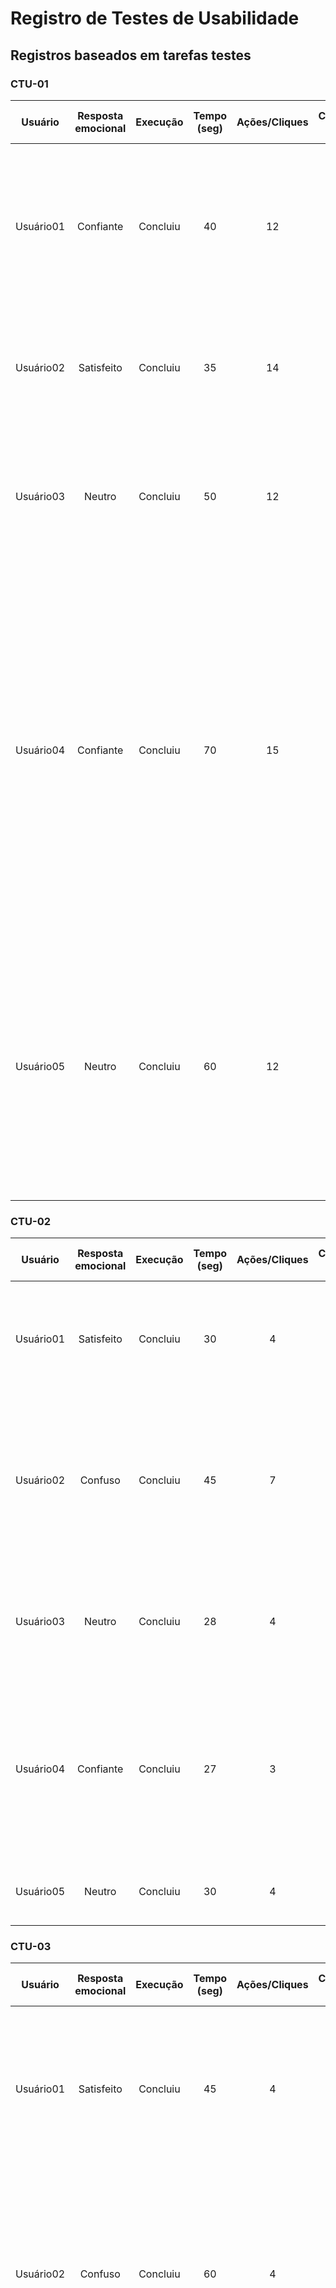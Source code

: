 # Registro de Testes de Usabilidade

## Registros baseados em tarefas testes

### CTU-01

| **Usuário**   | **Resposta emocional**   | **Execução**  | **Tempo (seg)**  |  **Ações/Cliques**  | **Cometeu erro?** | **Se recuperou do erro?**  | **Observações** | 
| :--------: | :--------: |  :--------: |  :--------: | :--------: | :--------: | :--------: | :--------: |
| Usuário01 | Confiante | Concluiu | 40 | 12 | Não | n/a | Acessou o link, identificou "Cadastrar-se" rapidamente e preencheu os campos corretamente, clicando em "Cadastrar" sem problemas |
| Usuário02 | Satisfeito | Concluiu | 35 | 14 | Não | n/a | Acessou o link, encontrou "Cadastrar-se" sem problemas e completou o cadastro sem erros |
| Usuário03 | Neutro | Concluiu | 50 | 12 | Não | n/a | Acessou o link, teve um pequeno atraso para encontrar "Cadastrar-se", mas concluiu o processo sem problemas |
| Usuário04 | Confiante | Concluiu | 70 | 15 | Não | n/a | Identificou o campo "Cadastrar-se" sem dificuldade, durante o cadastro comentou que o campo data de nascimento está pequeno e fez sugestões para que a tela de cadastro fosse centralizado e a imagem fosse colocado ao topo para melhor visualização com a escrita informando apenas "Bem vindo"  |
| Usuário05 | Neutro | Concluiu | 60 | 12 | Não | n/a | Identificou o campo "Cadastrar-se" rapidamente, preencheu as informações sem dificuldade e comentou que as letras estão muito grandes assim fica difícil verificar se as informações preenchidas estão corretas |


### CTU-02

| **Usuário**   | **Resposta emocional**   | **Execução**  | **Tempo (seg)**  |  **Ações/Cliques**  | **Cometeu erro?** | **Se recuperou do erro?**  | **Observações** | 
| :--------: | :--------: |  :--------: |  :--------: | :--------: | :--------: | :--------: | :--------: |
| Usuário01 | Satisfeito | Concluiu | 30 | 4 | Não | n/a | Acessou o link, preencheu os campos de login corretamente e clicou em "Entrar" sem problemas |
| Usuário02 | Confuso | Concluiu | 45 | 7 | Sim | Sim | Acessou o link, encontrou dificuldades em localizar os campos de login, mas completou o processo após um pequeno atraso. Recuperou-se após orientação |
| Usuário03 | Neutro | Concluiu | 28 | 4 | Não | n/a- | Acessou o link, identificou os campos de login sem problemas e concluiu o processo rapidamente |
| Usuário04 | Confiante | Concluiu | 27 | 3 | Não | n/a- | Acessou o link, realizou o login e finalizou o processo sem dificuldades. Fez sugestões de colocar a parte de login centralizado na tela e a imagem no topo como cabeçalho |
| Usuário05 | Neutro | Concluiu | 30 | 4 | Não | n/a- | Acessou o link, fez login e concluiu a atividade tranquilamente |

### CTU-03

| **Usuário**   | **Resposta emocional**   | **Execução**  | **Tempo (seg)**  |  **Ações/Cliques**  | **Cometeu erro?** | **Se recuperou do erro?**  | **Observações** | 
| :--------: | :--------: |  :--------: |  :--------: | :--------: | :--------: | :--------: | :--------: |
| Usuário01 | Satisfeito | Concluiu | 45 | 4 | Não | n/a | Acessou o link, identificou e clicou em "Logar como funcionário", preencheu os campos de login corretamente e clicou em "Entrar" sem problemas |
| Usuário02 | Confuso | Concluiu | 60 | 4 | Sim | Sim | Acessou o link, encontrou dificuldades em identificar "Logar como funcionário" e teve pequenos atrasos durante o preenchimento dos campos, mas completou o processo. Recuperou-se após revisão |
| Usuário03 | Satisfeito | Concluiu | 40 | 4 | Não | n/a | Acessou o link, identificou rapidamente "Logar como funcionário" e preencheu os campos de login sem problemas, clicando em "Entrar" sem hesitação |
| Usuário04 | Satisfeito | Concluiu | 42 | 4 | Não | n/a | Acessou o link, identificou "Logar como funcionário" sem dificuldade e preencheu os campos de login sem problemas |
| Usuário05 | Satisfeito | Concluiu | 45 | 4 | Não | n/a | Acessou o link, clicou rapidamente "Logar como funcionário" e realizou login |

### CTU-04

| **Usuário**   | **Resposta emocional**   | **Execução**  | **Tempo (seg)**  |  **Ações/Cliques**  | **Cometeu erro?** | **Se recuperou do erro?**  | **Observações** | 
| :--------: | :--------: |  :--------: |  :--------: | :--------: | :--------: | :--------: | :--------: |
| Usuário01 | Confiante | Concluiu | 60 | 7 | Não | n/a | Acessou o link, encontrou e navegou facilmente até "Fazer agendamentos" na Home Page, concluindo o agendamento sem problemas |
| Usuário02 | Satisfeito | Concluiu | 50 | 6 | Não | n/a | Acessou o link, localizou "Fazer agendamentos" com facilidade e seguiu o fluxo de agendamento sem dificuldades |
| Usuário03 | Neutro | Concluiu | 65 | 8 | Não | n/a | Acessou o link, teve um pequeno atraso para encontrar "Fazer agendamentos", mas completou o agendamento sem erros |
| Usuário04 | Confiante | Concluiu | 64 | 8 | Não | n/a | Acessou o link, seguiu os passos de forma intuitiva e concluiu o agendamento. |
| Usuário05 | Neutro | Concluiu | 65 | 8 | Não | n/a | Acessou o link, teve um pequeno atraso para encontrar "Fazer agendamentos", mas completou o agendamento sem erros |


### CTU-05

| **Usuário**   | **Resposta emocional**   | **Execução**  | **Tempo (seg)**  |  **Ações/Cliques**  | **Cometeu erro?** | **Se recuperou do erro?**  | **Observações** | 
| :--------: | :--------: |  :--------: |  :--------: | :--------: | :--------: | :--------: | :--------: |
| Usuário01 | Confiante | Concluiu | 40 | 5 | Não | n/a | Acessou o link, encontrou e navegou até "Ver agendamentos" na Home Page, examinando os agendamentos sem dificuldades |
| Usuário02 | Satisfeito | Concluiu | 35 | 4 | Não | n/a | Acessou o link, identificou "Ver agendamentos" rapidamente e revisou os agendamentos de forma eficiente |
| Usuário03 | Neutro | Concluiu | 45 | 6 | Não | n/a | Acessou o link, teve um breve atraso para localizar "Ver agendamentos", mas conseguiu revisar os agendamentos sem erros |
| Usuário04 | Confiante | Concluiu | 40 | 5 | Não | n/a | Acessou o link, seguiu as orientações da atividade e verificou os agendamentos. |
| Usuário05 | Neutro | Concluiu | 43 | 5 | Não | n/a | Acessou o link, rapidamente clicou em "Ver agendamentos" e conseguiu acessar os agendamentos. |

### CTU-06

| **Usuário**   | **Resposta emocional**   | **Execução**  | **Tempo (seg)**  |  **Ações/Cliques**  | **Cometeu erro?** | **Se recuperou do erro?**  | **Observações** | 
| :--------: | :--------: |  :--------: |  :--------: | :--------: | :--------: | :--------: | :--------: |
| Usuário01 | Confiante | Concluiu | 35 | 4 | Não | n/a | Acessou o link, localizou "Agendamentos Concluídos" facilmente e revisou os agendamentos concluídos de forma eficaz |
| Usuário02 | Satisfeito | Concluiu  | 30 | 3 | Não | n/a | Acessou o link, identificou "Agendamentos Concluídos" rapidamente e revisou os agendamentos concluídos sem dificuldades |
| Usuário03 | Neutro | Concluiu | 40 | 5 | Não | n/a | Acessou o link, teve um pequeno atraso para encontrar "Agendamentos Concluídos", mas conseguiu revisar os agendamentos sem problemas |
| Usuário04 | Confiante | Concluiu | 38 | 4 | Não | n/a | Acessou o link, clicou "Agendamentos Concluídos" e verificou os agendamentos concluídos. |
| Usuário05 | Satisfeito | Concluiu | 35 | 3 | Não | n/a | Acessou o link, percorreu a tela e identificou "Agendamentos Concluídos", acessando os mesmos. |

### CTU-07

| **Usuário**   | **Resposta emocional**   | **Execução**  | **Tempo (seg)**  |  **Ações/Cliques**  | **Cometeu erro?** | **Se recuperou do erro?**  | **Observações** | 
| :--------: | :--------: |  :--------: |  :--------: | :--------: | :--------: | :--------: | :--------: |
| Usuário01 | Confiante | Concluiu | 50 | 6 | Não | n/a | Acessou o link, encontrou e navegou até "Ver agendamentos", selecionou um agendamento e concluiu a ação de cancelamento sem problemas |
| Usuário02 | Satisfeito | Concluiu | 40 | 5 | Não | n/a | Acessou o link, identificou "Ver agendamentos" e concluiu o cancelamento de um agendamento de forma eficaz |
| Usuário03 | Neutro | Concluiu | 55 | 7 | Não | n/a | Acessou o link, teve um pequeno atraso para localizar "Ver agendamentos", mas conseguiu cancelar um agendamento sem erros |
| Usuário04 | Satisfeito | Concluiu | 45 | 6 | Não | n/a | Acessou o link, identificou "Ver agendamentos" e reagendou um horário |
| Usuário05 | Confiante | Concluiu | 50 | 6 | Não | n/a | Acessou o link, clicou em "Ver agendamentos", seguiu as etapas e conseguiu reagendar um agendamento sem erros |


### CTU-08

| **Usuário**   | **Resposta emocional**   | **Execução**  | **Tempo (seg)**  |  **Ações/Cliques**  | **Cometeu erro?** | **Se recuperou do erro?**  | **Observações** | 
| :--------: | :--------: |  :--------: |  :--------: | :--------: | :--------: | :--------: | :--------: |
| Usuário01 | Satisfeito | Concluiu | 70 | 9 | Não | n/a | Acessou o link, identificou e navegou até "Pacientes" na Home Page, cadastrou e atualizou um paciente sem problemas |
| Usuário02 | Confuso | Concluiu | 90 | 12 | Sim | Sim | Acessou o link, teve dificuldades em localizar "Pacientes" na Home Page e cometeu erros durante o cadastro e atualização de um paciente. Recuperou-se após revisão |
| Usuário03 | Satisfeito | Concluiu | 65 | 8 | Não | n/a | Acessou o link, localizou "Pacientes" rapidamente e completou o cadastro e atualização de um paciente sem dificuldades |
| Usuário04 | Satisfeito | Concluiu | 68 | 10 | Não | n/a | Acessou o link, percorreu a tela e clicou em "Usuarios", após seguiu os passos de forma intuitiva|
| Usuário05 | Satisfeito | Concluiu | 70 | 10 | Não | n/a | Acessou o link, identificou "Usuarios" na Home Page com uma pequena demora e continuou seguindo as orientações atualizando os dados do paciente |

### CTU-09

| **Usuário**   | **Resposta emocional**   | **Execução**  | **Tempo (seg)**  |  **Ações/Cliques**  | **Cometeu erro?** | **Se recuperou do erro?**  | **Observações** | 
| :--------: | :--------: |  :--------: |  :--------: | :--------: | :--------: | :--------: | :--------: |
| Usuário01 | Satisfeito | Concluiu | 55 | 7 | Não | n/a | Acessou o link, identificou e navegou até "Agendar Paciente" na Home Page, preencheu os campos corretamente e agendou uma consulta sem problemas |
| Usuário02 | Neutro | Concluiu | 70 | 9 | Não | n/a | Acessou o link, localizou "Agendar Paciente" na Home Page com pequeno atraso, mas concluiu o agendamento sem erros |
| Usuário03 | Satisfeito | Concluiu | 50 | 6 | Não | n/a | Acessou o link, encontrou "Agendar Paciente" rapidamente e agendou uma consulta sem dificuldades |
| Usuário04 | Confiante | Concluiu | 50 | 7 | Não | n/a | Acessou o link, navegou até "Agendar Paciente", informando os dados solicitados e realizando a atividade|
| Usuário05 | Neutro | Concluiu | 54 | 7 | Não | n/a | Acessou o link, discorreu pela tela, porém identificou "Agendar Paciente" e realizou o agendamento |

### CTU-10

| **Usuário**   | **Resposta emocional**   | **Execução**  | **Tempo (seg)**  |  **Ações/Cliques**  | **Cometeu erro?** | **Se recuperou do erro?**  | **Observações** | 
| :--------: | :--------: |  :--------: |  :--------: | :--------: | :--------: | :--------: | :--------: |
| Usuário01 | Satisfeito | Concluiu | 40 | 5 | Não | n/a | Acessou o link, identificou "Ver agendamentos" rapidamente e navegou pela tela utilizando os filtros sem dificuldades |
| Usuário02 | Neutro | Concluiu | 50 | 6 | Não | n/a | Acessou o link, localizou "Ver agendamentos" com pequeno atraso, mas navegou pela tela e utilizou os filtros corretamente |
| Usuário03 | Satisfeito | Concluiu | 35 | 4 | Não | n/a | Acessou o link, encontrou e navegou pela tela utilizando os filtros de forma eficiente |
| Usuário04 | Confiante| Concluiu | 45 | 6 | Não | n/a | Acessou o link, realizou os passos descritos e finalizou a tarefa de modo rápido  |
| Usuário05 | Confiante | Concluiu | 45 | 5 | Não | n/a | Acessou o link, seguiu os passos da atividade e realizou sem dificuldades |

### CTU-11

| **Usuário**   | **Resposta emocional**   | **Execução**  | **Tempo (seg)**  |  **Ações/Cliques**  | **Cometeu erro?** | **Se recuperou do erro?**  | **Observações** | 
| :--------: | :--------: |  :--------: |  :--------: | :--------: | :--------: | :--------: | :--------: |
| Usuário01 | Satisfeito | Concluiu | 30 | 4 | Não | n/a | Acessou o link, identificou "Agendamentos Concluídos" rapidamente e navegou pela tela sem problemas |
| Usuário02 | Neutro | Concluiu | 40 | 5 | Não | n/a | Acessou o link, localizou "Agendamentos Concluídos" com pequeno atraso, mas navegou pela tela de forma eficiente |
| Usuário03 | Satisfeito | Concluiu | 28 | 3 | Não | n/a | Acessou o link, seguiu os passos indicados e acessou a tela de forma eficaz |
| Usuário04 | Neutro | Concluiu | 30 | 5 | Não | n/a | Acessou o link, clicou em "Agendamentos Concluídos" e visualizou a tela |
| Usuário05 | Confiante | Concluiu | 28 | 3 | Não | n/a | Acessou o link, identificou o campo a ser selecionado e conseguiu visualizar a tela |

### CTU-12

| **Usuário**   | **Resposta emocional**   | **Execução**  | **Tempo (seg)**  |  **Ações/Cliques**  | **Cometeu erro?** | **Se recuperou do erro?**  | **Observações** | 
| :--------: | :--------: |  :--------: |  :--------: | :--------: | :--------: | :--------: | :--------: |
| Usuário01 | Satisfeito | Concluiu | 35 | 4 | Não | n/a | Acessou o link, identificou "Ver agendamentos" rapidamente e navegou pela tela sem dificuldades |
| Usuário02 | Neutro | Concluiu | 50 | 5 | Não | n/a | Acessou o link, localizou "Ver agendamentos" com pequeno atraso, mas navegou pela tela e reagendou um agendamento corretamente |
| Usuário03 | Satisfeito | Concluiu | 40 | 5 | Não | n/a | Acessou o link, encontrou o campo corretamente e conseguiu cancelar um agendamento |
| Usuário04 | Confiante | Concluiu | 38 | 5 | Não | n/a | Acessou o link, navegou na página e clicou em "Ver agendamentos", efetuou as etapas cancelando agendamento corretamente |
| Usuário05 | Confiante | Concluiu | 40 | 6 | Não | n/a | Acessou o link, foi até a tela de agendamentos e reagendou um horário rapidamente |

### CTU-13

| **Usuário**   | **Resposta emocional**   | **Execução**  | **Tempo (seg)**  |  **Ações/Cliques**  | **Cometeu erro?** | **Se recuperou do erro?**  | **Observações** | 
| :--------: | :--------: |  :--------: |  :--------: | :--------: | :--------: | :--------: | :--------: |
| Usuário01 | Satisfeito | Concluiu | 70 | 9 | Não | n/a | Acessou o link, identificou e navegou até "Dentistas" na Home Page, cadastrou e atualizou um dentista sem problemas |
| Usuário02 | Neutro | Concluiu | 85 | 11 | Sim | Sim | Acessou o link, teve dificuldades em localizar "Dentistas" na Home Page e cometeu erros durante o cadastro e atualização de um dentista |
| Usuário03 | Satisfeito | Concluiu | 65 | 8 | Não | n/a |Acessou o link e concluiu a atividade rapidamente|
| Usuário04 | Satisfeito | Concluiu | 75 | 10 | Não | n/a | Acessou o link, demorou um pouco para identificar "Dentistas" e seguiu os passos de forma intuitiva |
| Usuário05 | Satisfeito | Concluiu | 70 | 8 | Não | n/a |Acessou o link, seguiu as orientações da atividade e cadastrou um dentista |

### CTU-14

| **Usuário**   | **Resposta emocional**   | **Execução**  | **Tempo (seg)**  |  **Ações/Cliques**  | **Cometeu erro?** | **Se recuperou do erro?**  | **Observações** | 
| :--------: | :--------: |  :--------: |  :--------: | :--------: | :--------: | :--------: | :--------: |
| Usuário01 | Satisfeito | Concluiu | 15 | 1 | Não | n/a | Acessou o link e encontrou facilmente o campo "Sair", concluindo o logoff sem dificuldades |
| Usuário02 | Neutro | Concluiu | 20 | 1 | Não | n/a | Acessou o link e encontrou facilmente o campo "Sair", concluindo o logoff sem dificuldades |
| Usuário03 | Neutro | Concluiu | 25 | 1 | Não | n/a | Acessou o link, identificou o campo "Sair" sem problemas e concluiu o logoff de forma eficiente |
| Usuário04 | Neutro | Concluiu | 15 | 1 | Não | n/a | Acessou o link e clicou rapidamente no campo "Sair", finalizando a tarefa |
| Usuário05 | Neutro | Concluiu | 18 | 1 | Não | n/a | Acessou o link, percorreu a tela e identificou o campo "Sair" |


## Registros baseados em cenários


### CTU-15 – Agendar uma consulta pela primeira vez

| **Usuário** | **Resposta emocional** | **Execução** | **Tempo (seg)** | **Ações/Cliques** | **Cometeu erro?** | **Se recuperou do erro?** | **Observações** |
|-------------|------------------------|--------------|------------------|-------------------|-------------------|---------------------------|------------------|
| Usuario01   | Satisfeito | Concluiu | 300 | Cadastro: 12, Login: 3, Agendamento: 9 | Não |  n/a | Acessou a aplicação, percorreu pela homepage e identificou a seção de agendamentos por alguns instantes  |
| Usuario02   | Confiante | Concluiu | 130 | Cadastro: 13, Login: 3, Agendamento: 9 | Não |  n/a | Acessou a aplicação e seguiu de forma intuitiva completando a tarefa |
| Usuario03   | Satisfeito | Concluiu | 160 | Cadastro: 14, Login: 3, Agendamento: 9 | Não |  n/a | Acessou a aplicação, percorreu pela homepage e identificou a seção de agendamentos  e seguiu de forma intuitiva completando a tarefa e também dando sugestões de melhoria |
| Usuario04   | Confiante | Completa | 150 | Cadastro: 12, Login: 4, Agendamento: 8 | Não | n/a | n/a |

### CTU-16 – Recuperação de senha e atualização de dados

| **Usuário** | **Resposta emocional** | **Execução** | **Tempo (seg)** | **Ações/Cliques** | **Cometeu erro?** | **Se recuperou do erro?** | **Observações** |
|-------------|------------------------|--------------|------------------|-------------------|-------------------|---------------------------|------------------|
| Usuario01   | Confuso no início e satisfeito no final | Concluiu | 180 | Recuperação de senha: 3, Atualização de dados: 5 | Não |  n/a | Após acessar a aplicação encontrou dificuldade em entender como fazer a recuperação de senha |
| Usuario02   | Estressado no início e neutro no final | Concluiu | 170 | Recuperação de senha: 3, Atualização de dados: 4 | Não |  n/a | Durante o processo de recuperação de senha, demonstrou certa irritação ao seguir o procedimento |
| Usuario03   |Confiante no inicio e satisfeito no final | Concluiu | 140 | Recuperação de senha: 4, Atualização de dados: 4 | Não |  n/a | Durante o processo de recuperação de senha, estava confiante e seguiu os passos de forma intuitiva completando a tarefa |
| Usuario04   | Neutro | Completa | 180 | Recuperação de senha: 3, Atualização de dados: 5 | Não | n/a | n/a |

### CTU-17 – Verificação de agendamentos concluídos e agendamento

| **Usuário** | **Resposta emocional** | **Execução** | **Tempo (seg)** | **Ações/Cliques** | **Cometeu erro?** | **Se recuperou do erro?** | **Observações** |
|-------------|------------------------|--------------|------------------|-------------------|-------------------|---------------------------|------------------|
| Usuario01   | Satisfeito | Concluiu | 240 | Login: 3, Verificação de agendamentos: 4, Agendamento: 8 | Não |  n/a | Acessou a aplicação e identificou as seções de modo intuitivo |
| Usuario02   | Neutro | Concluiu | 60 | Login: 3, Verificação de agendamentos: 3, Agendamento: 8 | Não |  n/a | Acessou a aplicação e identificou os campos corretos rapidamente |
| Usuario03   | Neutro | Concluiu | 80 | Login: 3, Verificação de agendamentos: 3, Agendamento: 8 | Não |  n/a | Acessou a aplicação percorrendo pela homepage e identificou os campos corretos rapidamente |
| Usuario04   | Satisfeito | Completa | 110 | Login: 4, Verificação de agendamentos: 5, Agendamento: 10 | Não | n/a | O Processo de verificação de agendamentos foi direto e sem complicações |

### CTU-18 – Realizar o cadastro de dentista e atualizar status de agendamento

| **Usuário** | **Resposta emocional** | **Execução** | **Tempo (seg)** | **Ações/Cliques** | **Cometeu erro?** | **Se recuperou do erro?** | **Observações** |
|-------------|------------------------|--------------|------------------|-------------------|-------------------|---------------------------|------------------|
| Usuario01   | Confiante | Concluiu | 300 | Login: 5, Cadastro de dentista: 16, Atualização de status: 6 | Não |  n/a | Realizou o cenário sem dificuldades |
| Usuario02   | Satisfeito | Concluiu | 180 | Login: 4, Cadastro de dentista: 25, Atualização de status: 6 | Não |  n/a | Executou ações corretamente para completar o cenário e deu sugestões de melhoria |
| Usuario03   | Neutro | Concluiu | 210 | Login: 4, Cadastro de dentista: 29, Atualização de status: 6 | Não |  n/a | Seguiu todas as etapas sem nenhuma dificuldade |
| Usuario04   | Satisfeito | Completa | 220 | Login: 4, Cadastro de dentista: 20, Atualização de status: 7 | Não | n/a | Não houve dificuldades do usuário ao realizar as tarefas |

### CTU-19 – Recuperação de senha e agendamento de consulta

| **Usuário** | **Resposta emocional** | **Execução** | **Tempo (seg)** | **Ações/Cliques** | **Cometeu erro?** | **Se recuperou do erro?** | **Observações** |
|-------------|------------------------|--------------|------------------|-------------------|-------------------|---------------------------|------------------|
| Usuario01   | Neutro | Concluiu | 240 | Recuperação de senha: 4, Agendamento: 7 | Não |  n/a | Acessou a aplicação e identificou as seções com um pouco de dificuldade  |
| Usuario02   | Neutro | Concluiu | 115 | Recuperação de senha: 4, Agendamento: 9 | Não |  n/a | Realizou as tarefas do cenário rapidamente |
| Usuario03   | Confuso no inicio e satisfeito no final | Concluiu | 160 | Recuperação de senha: 4, Agendamento: 8 | Não |  n/a | Acessou a aplicação e identificou as seções com um pouco de dificuldade |
| Usuario04   | Neutro | Completa | 130 | Recuperação de senha: 4, Agendamento: 9 | Não | n/a | n/a |

### CTU-20 – Emitir relatórios para análise do desempenho da clínica

| **Usuário** | **Resposta emocional** | **Execução** | **Tempo (seg)** | **Ações/Cliques** | **Cometeu erro?** | **Se recuperou do erro?** | **Observações** |
|-------------|------------------------|--------------|------------------|-------------------|-------------------|---------------------------|------------------|
| Usuario01   | Satisfeito | Concluiu | 90 | Login: 5, Relatórios: 0 | Não |  n/a | Relatórios demoraram um pouco para aparecer |
| Usuario02   | Confiante | Concluiu | 60 | Login: 5, Relatórios: 0 | Não |  n/a | Navegou pelos relatórios de forma intuitiva |
| Usuario03   | Confiante | Concluiu | 80 | Login: 5, Relatórios: 0 | Não |  n/a | Relatórios com um pouco de atraso para serem carregados |
| Usuario04   | Interessado | Completa | 60 | Login: 5, Relatórios: 0 | Não | n/a | Navegação intuitiva e emissão de relatórios sem complicações |


## Avaliação

De maneira geral, os participantes demonstraram reações positivas com respeito a aplicação e a margem de erros foi baixa, ocorrendo 4 erros na primeira etapa, os quais foram recuperados rapidamente, assim todas as tarefas testes foram concluídas.

Foi possível identificar que, em grande maioria, os participantes navegaram as telas rapidamente e de forma intuitiva.
Além disso, não foram identificados obstáculos para a execução das tarefas.

Durante a execução dos testes alguns comentários e observações de melhoria foram levantados, os quais estão descritos abaixo:
- Com relação ao layout das telas de "Login" e "Cadastro", foi sugerido que as janelas fossem centralizadas, além de alterar a mensagem de "Seja Bem vindo(a) ao...";
- Durante o processo de agendamento de consultas foi proposto a inclusão de um botão "voltar" e uma forma de acesso a homepage, como um hiperlink na logo;
- Foi indicado renomear de "Ver agendamentos" para "Meus agendamentos" na homepage do paciente e a inclusão de foto no perfil;
- Foi observado que quando se finaliza um agendamento ou cadastro de dentistas não há resposta de sucesso ou erro;
- Na seção "Ver agendamentos", foi aconselhado a inclusão de um cabeçalho e o campo do dentista que realizou o agendamento, otimizando o tempo para consulta do nome do dentista;
- Na homepage da secretária, foi proposto a alteração de "Usuarios" para "Cadastro".

As sugestões acima descritas serão analisadas e avaliadas de seu impacto na aplicação e caso apresentem melhorias serão implementadas na próxima etapa.

Conclui-se que a execução dos testes demonstrou resultados satisfatórios para a usabilidade da aplicação, apresentando que os usuários navegam de forma fácil, rápida e intuitiva.


